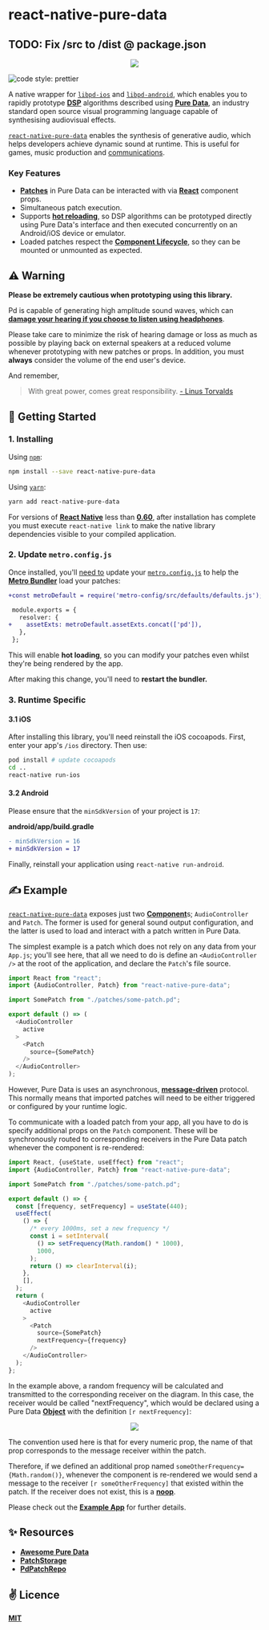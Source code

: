 # react-native-pure-data

## TODO: Fix /src to /dist @ package.json

<p align="center">
  <img
    src="./public/logo.png"
  />
</p>

<img alt="code style: prettier" src="https://img.shields.io/badge/code_style-prettier-ff69b4.svg?style=flat-square"/>

A native wrapper for [`libpd-ios`](https://github.com/libpd/pd-for-ios) and [`libpd-android`](https://github.com/libpd/pd-for-android), which enables you to rapidly prototype [**DSP**](https://en.wikipedia.org/wiki/Digital_signal_processing) algorithms described using [**Pure Data**](https://puredata.info/), an industry standard open source visual programming language capable of synthesising audiovisual effects.

[`react-native-pure-data`](https://github.com/cawfree/react-native-pure-data) enables the synthesis of generative audio, which helps developers achieve dynamic sound at runtime. This is useful for games, music production and [communications](https://github.com/cawfree/OpenChirp).

### Key Features

  - [**Patches**](https://puredata.info/community/member-downloads/patches) in Pure Data can be interacted with via [**React**]() component props.
  - Simultaneous patch execution.
  - Supports [**hot reloading**](https://reactnative.dev/blog/2016/03/24/introducing-hot-reloading.html), so DSP algorithms can be prototyped directly using Pure Data's interface and then executed concurrently on an Android/iOS device or emulator.
  - Loaded patches respect the [**Component Lifecycle**](https://reactjs.org/docs/state-and-lifecycle.html), so they can be mounted or unmounted as expected.

## ⚠️ Warning

**Please be extremely cautious when prototyping using this library.**

Pd is capable of generating high amplitude sound waves, which can [**damage your hearing if you choose to listen using headphones**](https://www.reddit.com/r/puredata/comments/gc06aa/is_it_true_that_using_pure_data_with_earphones_is/).

Please take care to minimize the risk of hearing damage or loss as much as possible by playing back on external speakers at a reduced volume whenever prototyping with new patches or props. In addition, you must **always** consider the volume of the end user's device.

And remember,

> With great power, comes great responsibility.
> [- Linus Torvalds](https://en.wikipedia.org/wiki/Linus_Torvalds)

## 🚀 Getting Started

### 1. Installing

Using [`npm`](https://www.npmjs.com/):

```bash
npm install --save react-native-pure-data
```

Using [`yarn`](https://classic.yarnpkg.com/en/):

```bash
yarn add react-native-pure-data
```

For versions of [**React Native**](https://reactnative.dev/) less than [**0.60**](https://reactnative.dev/blog/2019/07/03/version-60), after installation has complete you must execute `react-native link` to make the native library dependencies visible to your compiled application.

### 2. Update `metro.config.js`

Once installed, you'll [need to](https://github.com/facebook/metro/issues/367) update your [`metro.config.js`](./example/metro.config.js) to help the [**Metro Bundler**](https://github.com/facebook/metro) load your patches:

```diff
+const metroDefault = require('metro-config/src/defaults/defaults.js');

 module.exports = {
   resolver: {
+    assetExts: metroDefault.assetExts.concat(['pd']),
   },
 };
```

This will enable **hot loading**, so you can modify your patches even whilst they're being rendered by the app.

After making this change, you'll need to **restart the bundler.**

### 3. Runtime Specific

#### 3.1 iOS

After installing this library, you'll need reinstall the iOS cocoapods. First, enter your app's `/ios` directory. Then use:

```bash
pod install # update cocoapods
cd ..
react-native run-ios
```

#### 3.2 Android

Please ensure that the `minSdkVersion` of your project is `17`:


**android/app/build.gradle**

```diff
- minSdkVersion = 16
+ minSdkVersion = 17
```

Finally, reinstall your application using `react-native run-android`.

## ✍️ Example

[`react-native-pure-data`](https://github.com/cawfree/react-native-pure-data) exposes just two [**Component**](https://reactjs.org/docs/react-component.html)s; `AudioController` and `Patch`. The former is used for general sound output configuration, and the latter is used to load and interact with a patch written in Pure Data.

The simplest example is a patch which does not rely on any data from your `App.js`; you'll see here, that all we need to do is define an `<AudioController />` at the root of the application, and declare the `Patch`'s file source.

```javascript
import React from "react";
import {AudioController, Patch} from "react-native-pure-data";

import SomePatch from "./patches/some-patch.pd";

export default () => (
  <AudioController
    active
  >
    <Patch
      source={SomePatch}
    />
  </AudioController>
);
```

However, Pure Data is uses an asynchronous, [**message-driven**](https://en.wikipedia.org/wiki/Flow-based_programming) protocol. This normally means that imported patches will need to be either triggered or configured by your runtime logic.

To communicate with a loaded patch from your app, all you have to do is specify additional props on the `Patch` component. These will be synchronously routed to corresponding receivers in the Pure Data patch whenever the component is re-rendered:

```javascript
import React, {useState, useEffect} from "react";
import {AudioController, Patch} from "react-native-pure-data";

import SomePatch from "./patches/some-patch.pd";

export default () => {
  const [frequency, setFrequency] = useState(440);
  useEffect(
    () => {
      /* every 1000ms, set a new frequency */
      const i = setInterval(
        () => setFrequency(Math.random() * 1000),
        1000,
      );
      return () => clearInterval(i);
    },
    [],
  );
  return (
    <AudioController
      active
    >
      <Patch
        source={SomePatch}
        nextFrequency={frequency}
      />
    </AudioController>
  );
};
```

In the example above, a random frequency will be calculated and transmitted to the corresponding receiver on the diagram. In this case, the receiver would be called "nextFrequency", which would be declared using a Pure Data [**Object**](https://puredata.info/docs/ListOfPdExternals) with the definition `[r nextFrequency]`:

<p align="center">
  <img
    src="./public/example.png"
  />
</p>

The convention used here is that for every numeric prop, the name of that prop corresponds to the message receiver within the patch.

Therefore, if we defined an additional prop named `someOtherFrequency={Math.random()}`, whenever the component is re-rendered we would send a message to the receiver `[r someOtherFrequency]` that existed within the patch. If the receiver does not exist, this is a [**noop**](https://en.wikipedia.org/wiki/NOP_(code)).

Please check out the [**Example App**](https://github.com/cawfree/react-native-pure-data/tree/master/example) for further details.

## ✨ Resources 

  - [**Awesome Pure Data**](https://github.com/virtualtam/awesome-puredata)
  - [**PatchStorage**](https://patchstorage.com)
  - [**PdPatchRepo**](http://pdpatchrepo.info/patches/patch/14)

## ✌️ Licence
[**MIT**](./LICENSE)
